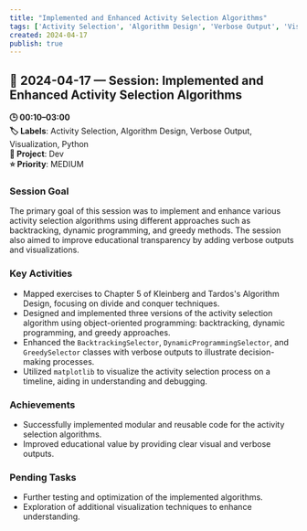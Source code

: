 ```yaml
---
title: "Implemented and Enhanced Activity Selection Algorithms"
tags: ['Activity Selection', 'Algorithm Design', 'Verbose Output', 'Visualization', 'Python']
created: 2024-04-17
publish: true
---
```


## 📅 2024-04-17 — Session: Implemented and Enhanced Activity Selection Algorithms

**🕒 00:10–03:00**  
**🏷️ Labels**: Activity Selection, Algorithm Design, Verbose Output, Visualization, Python  
**📂 Project**: Dev  
**⭐ Priority**: MEDIUM  


### Session Goal
The primary goal of this session was to implement and enhance various activity selection algorithms using different approaches such as backtracking, dynamic programming, and greedy methods. The session also aimed to improve educational transparency by adding verbose outputs and visualizations.

### Key Activities
- Mapped exercises to Chapter 5 of Kleinberg and Tardos's Algorithm Design, focusing on divide and conquer techniques.
- Designed and implemented three versions of the activity selection algorithm using object-oriented programming: backtracking, dynamic programming, and greedy approaches.
- Enhanced the `BacktrackingSelector`, `DynamicProgrammingSelector`, and `GreedySelector` classes with verbose outputs to illustrate decision-making processes.
- Utilized `matplotlib` to visualize the activity selection process on a timeline, aiding in understanding and debugging.

### Achievements
- Successfully implemented modular and reusable code for the activity selection algorithms.
- Improved educational value by providing clear visual and verbose outputs.

### Pending Tasks
- Further testing and optimization of the implemented algorithms.
- Exploration of additional visualization techniques to enhance understanding.
